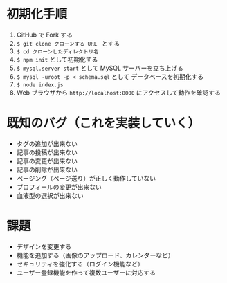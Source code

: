 # 初期化手順
1. GitHub で Fork する
1. `$ git clone クローンする URL ` とする
1. `$ cd クローンしたディレクトリ名`
1. `$ npm init` として初期化する
1. `$ mysql.server start` として MySQL サーバーを立ち上げる
1. `$ mysql -uroot -p < schema.sql` として データベースを初期化する 
1. `$ node index.js`
1. Web ブラウザから `http://localhost:8000` にアクセスして動作を確認する

# 既知のバグ（これを実装していく）
+ タグの追加が出来ない
+ 記事の投稿が出来ない
+ 記事の変更が出来ない
+ 記事の削除が出来ない
+ ページング（ページ送り）が正しく動作していない
+ プロフィールの変更が出来ない
+ 血液型の選択が出来ない

# 課題
+ デザインを変更する
+ 機能を追加する（画像のアップロード、カレンダーなど）
+ セキュリティを強化する（ログイン機能など）
+ ユーザー登録機能を作って複数ユーザーに対応する
